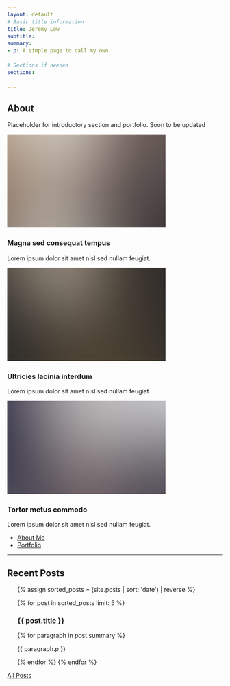 ```yaml
---
layout: default
# Basic title information
title: Jeremy Low
subtitle: 
summary: 
- p: A simple page to call my own

# Sections if needed
sections:

---
```


## About
Placeholder for introductory section and portfolio. Soon to be updated

<div class="row">
  <article class="col-4 col-12-xsmall work-item">
    <a href="images/fulls/01.jpg" class="image fit thumb"><img src="images/thumbs/01.jpg" alt="" /></a>
    <h3>Magna sed consequat tempus</h3>
    <p>Lorem ipsum dolor sit amet nisl sed nullam feugiat.</p>
  </article>
  <article class="col-4 col-12-xsmall work-item">
    <a href="images/fulls/02.jpg" class="image fit thumb"><img src="images/thumbs/02.jpg" alt="" /></a>
    <h3>Ultricies lacinia interdum</h3>
    <p>Lorem ipsum dolor sit amet nisl sed nullam feugiat.</p>
  </article>
  <article class="col-4 col-12-xsmall work-item">
    <a href="images/fulls/03.jpg" class="image fit thumb"><img src="images/thumbs/03.jpg" alt="" /></a>
    <h3>Tortor metus commodo</h3>
    <p>Lorem ipsum dolor sit amet nisl sed nullam feugiat.</p>
  </article>
</div>

<ul class="actions">
  <li><a href="#" class="button small">About Me</a></li>
  <li><a href="#" class="button small">Portfolio</a></li>
</ul>

---

## Recent Posts
<ul>
  {% assign sorted_posts = (site.posts | sort: 'date') | reverse %}

  {% for post in sorted_posts limit: 5 %}
    <h3><a href="{{ post.url }}">{{ post.title }}</a></h3>
      {% for paragraph in post.summary %}
        <p>{{ paragraph.p }}</p>
      {% endfor %}
  {% endfor %}
</ul>
<a href="#" class="button small">All Posts</a>